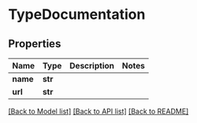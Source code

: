 # TypeDocumentation


## Properties

Name | Type | Description | Notes
------------ | ------------- | ------------- | -------------
**name** | **str** |  | 
**url** | **str** |  | 

[[Back to Model list]](../README.md#models) [[Back to API list]](../README.md#api-endpoints) [[Back to README]](../README.md)


